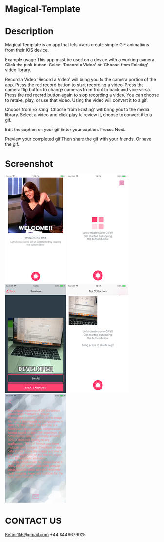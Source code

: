# Magical-Template

# Description

Magical Template is an app that lets users create simple GIF animations from their iOS device.

Example usage
This app must be used on a device with a working camera.
Click the pink button.
Select 'Record a Video' or 'Choose from Existing' video library.

Record a Video
'Record a Video' will bring you to the camera portion of the app.
Press the red record button to start recording a video.
Press the camera flip button to change cameras from front to back and vice versa.
Press the red record button again to stop recording a video. You can choose to retake, play, or use that video.
Using the video will convert it to a gif.

Choose from Existing
'Choose from Existing' will bring you to the media library.
Select a video and click play to review it, choose to convert it to a gif.

Edit the caption on your gif
Enter your caption.
Presss Next.

Preview your completed gif
Then share the gif with your friends.
Or save the gif.

# Screenshot

![image](https://github.com/ttvkenvin/Magical-Template/blob/master/1.png)
![image](https://github.com/ttvkenvin/Magical-Template/blob/master/2.png)
![image](https://github.com/ttvkenvin/Magical-Template/blob/master/3.png)
![image](https://github.com/ttvkenvin/Magical-Template/blob/master/4.png)
![image](https://github.com/ttvkenvin/Magical-Template/blob/master/5.png)

# CONTACT US
Ketinr156@gmail.com
+44 8446679025

